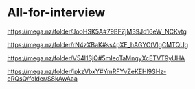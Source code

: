 # All-for-interview

https://mega.nz/folder/JooHSK5A#79BFZjM39Jd16eW_NCKvtg

https://mega.nz/folder/rN4zXBaK#ss4pXE_hAGYOtVlgCMTQUg

https://mega.nz/folder/V54l1SjQ#5mIeoTaMngyXcETVT9yUHA

https://mega.nz/folder/ipkzVbxY#YmRFYvZeKEHl9SHz-eRQsQ/folder/S8kAwAaa
